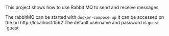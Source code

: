 This project shows how to use Rabbit MQ to send and receive messages

The rabbitMQ can be started with `docker-compose up` 
It can be accessed on the url http://localhost:1562
The default username and password is `guest` `guest

